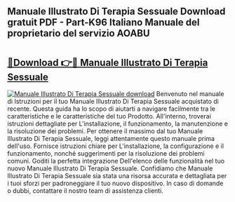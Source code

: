 ## Manuale Illustrato Di Terapia Sessuale Download gratuit PDF - Part-K96 Italiano Manuale del proprietario del servizio AOABU

# <h2><a href="http://dfcyji.blite.top/?on=Manuale+Illustrato+Di+Terapia+Sessuale">🔗Download 👉🔴 Manuale Illustrato Di Terapia Sessuale</a></h2>

[![Manuale Illustrato Di Terapia Sessuale download](https://i.imgur.com/lujVjoI.png)](http://dfcyji.blite.top/?on=Manuale+Illustrato+Di+Terapia+Sessuale)
Benvenuto nel manuale di Istruzioni per il tuo Manuale Illustrato Di Terapia Sessuale acquistato di recente. Questa guida ha lo scopo di aiutarti a navigare facilmente tra le caratteristiche e le caratteristiche del tuo Prodotto. All'interno, troverai istruzioni dettagliate per L'installazione, il funzionamento, la manutenzione e la risoluzione dei problemi. Per ottenere il massimo dal tuo Manuale Illustrato Di Terapia Sessuale, leggi attentamente questo manuale prima dell'uso. Fornisce istruzioni chiare per L'installazione, la configurazione e il funzionamento, nonché suggerimenti per la risoluzione dei problemi comuni. Goditi la perfetta integrazione Dell'elenco delle funzionalità nel tuo nuovo Manuale Illustrato Di Terapia Sessuale. Confidiamo che Manuale Illustrato Di Terapia Sessuale sia stata una risorsa accurata e dettagliata per i tuoi sforzi per padroneggiare il tuo nuovo dispositivo. In caso di domande o dubbi, contattare il nostro team di assistenza clienti.
